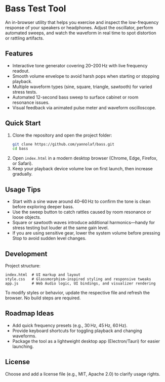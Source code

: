 # Bass Test Tool

An in-browser utility that helps you exercise and inspect the low-frequency response of your speakers or headphones. Adjust the oscillator, perform automated sweeps, and watch the waveform in real time to spot distortion or rattling artifacts.

## Features
- Interactive tone generator covering 20–200 Hz with live frequency readout.
- Smooth volume envelope to avoid harsh pops when starting or stopping playback.
- Multiple waveform types (sine, square, triangle, sawtooth) for varied stress tests.
- Automated 12-second bass sweep to surface cabinet or room resonance issues.
- Visual feedback via animated pulse meter and waveform oscilloscope.

## Quick Start
1. Clone the repository and open the project folder:
   ```bash
   git clone https://github.com/yannolaf/bass.git
   cd bass
   ```
2. Open `index.html` in a modern desktop browser (Chrome, Edge, Firefox, or Safari).
3. Keep your playback device volume low on first launch, then increase gradually.

## Usage Tips
- Start with a sine wave around 40–60 Hz to confirm the tone is clean before exploring deeper bass.
- Use the sweep button to catch rattles caused by room resonance or loose objects.
- Square or sawtooth waves introduce additional harmonics—handy for stress testing but louder at the same gain level.
- If you are using sensitive gear, lower the system volume before pressing Stop to avoid sudden level changes.

## Development
Project structure:
```
index.html  # UI markup and layout
style.css   # Glassmorphism-inspired styling and responsive tweaks
app.js      # Web Audio logic, UI bindings, and visualizer rendering
```

To modify styles or behavior, update the respective file and refresh the browser. No build steps are required.

## Roadmap Ideas
- Add quick frequency presets (e.g., 30 Hz, 45 Hz, 60 Hz).
- Provide keyboard shortcuts for toggling playback and changing waveforms.
- Package the tool as a lightweight desktop app (Electron/Tauri) for easier launching.

## License
Choose and add a license file (e.g., MIT, Apache 2.0) to clarify usage rights.
